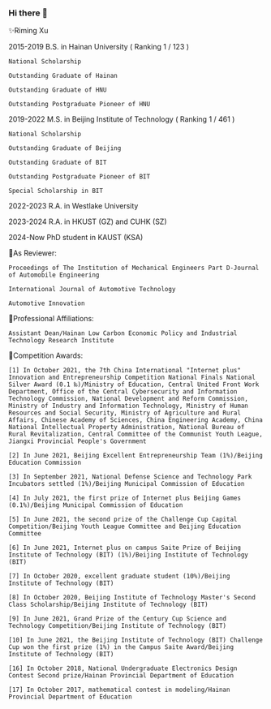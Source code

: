 ### Hi there 👋


✨Riming Xu

2015-2019 B.S. in Hainan University ( Ranking 1 / 123 )

    National Scholarship

    Outstanding Graduate of Hainan

    Outstanding Graduate of HNU

    Outstanding Postgraduate Pioneer of HNU

2019-2022 M.S. in Beijing Institute of Technology ( Ranking 1 / 461 )

    National Scholarship

    Outstanding Graduate of Beijing

    Outstanding Graduate of BIT

    Outstanding Postgraduate Pioneer of BIT
    
    Special Scholarship in BIT

2022-2023 R.A. in Westlake University



2023-2024 R.A. in HKUST (GZ) and CUHK (SZ)

2024-Now  PhD student in KAUST (KSA)



🔭As Reviewer:

    Proceedings of The Institution of Mechanical Engineers Part D-Journal of Automobile Engineering

    International Journal of Automotive Technology

    Automotive Innovation

🌱Professional Affiliations:

    Assistant Dean/Hainan Low Carbon Economic Policy and Industrial Technology Research Institute

🌱Competition Awards:

    [1] In October 2021, the 7th China International "Internet plus" Innovation and Entrepreneurship Competition National Finals National Silver Award (0.1 ‰)/Ministry of Education, Central United Front Work Department, Office of the Central Cybersecurity and Information Technology Commission, National Development and Reform Commission, Ministry of Industry and Information Technology, Ministry of Human Resources and Social Security, Ministry of Agriculture and Rural Affairs, Chinese Academy of Sciences, China Engineering Academy, China National Intellectual Property Administration, National Bureau of Rural Revitalization, Central Committee of the Communist Youth League, Jiangxi Provincial People's Government

    [2] In June 2021, Beijing Excellent Entrepreneurship Team (1%)/Beijing Education Commission

    [3] In September 2021, National Defense Science and Technology Park Incubators settled (1%)/Beijing Municipal Commission of Education

    [4] In July 2021, the first prize of Internet plus Beijing Games (0.1%)/Beijing Municipal Commission of Education

    [5] In June 2021, the second prize of the Challenge Cup Capital Competition/Beijing Youth League Committee and Beijing Education Committee

    [6] In June 2021, Internet plus on campus Saite Prize of Beijing Institute of Technology (BIT) (1%)/Beijing Institute of Technology (BIT)

    [7] In October 2020, excellent graduate student (10%)/Beijing Institute of Technology (BIT)

    [8] In October 2020, Beijing Institute of Technology Master's Second Class Scholarship/Beijing Institute of Technology (BIT)

    [9] In June 2021, Grand Prize of the Century Cup Science and Technology Competition/Beijing Institute of Technology (BIT)

    [10] In June 2021, the Beijing Institute of Technology (BIT) Challenge Cup won the first prize (1%) in the Campus Saite Award/Beijing Institute of Technology (BIT)
    
    [16] In October 2018, National Undergraduate Electronics Design Contest Second prize/Hainan Provincial Department of Education
    
    [17] In October 2017, mathematical contest in modeling/Hainan Provincial Department of Education


